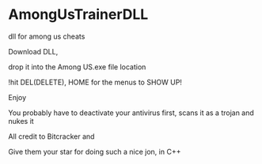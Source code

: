# AmongUsTrainerDLL
dll for among us cheats

Download DLL, 

drop it into the Among US.exe file location

!hit DEL(DELETE), HOME for the menus to SHOW UP!

Enjoy

You probably have to deactivate your antivirus first, scans it as a trojan and nukes it

All credit to Bitcracker and 

Give them your star for doing such a nice jon, in C++


